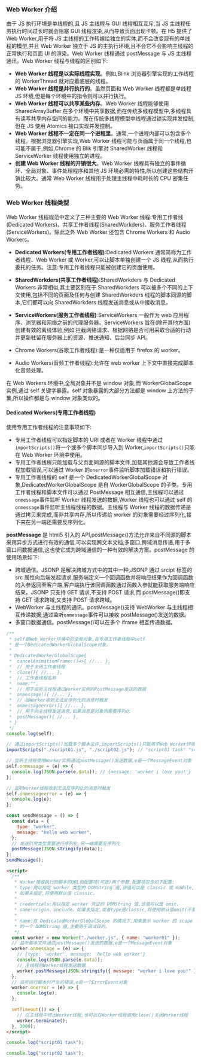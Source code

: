 ### Web Worker 介绍

由于 JS 执行环境是单线程的,且 JS 主线程与 GUI 线程相互互斥,当 JS 主线程任务执行时间过长时就会阻塞 GUI 线程渲染,从而导致页面出现卡顿。在 H5 提供了 Web Worker,用于将 JS 主线程的工作转嫁给独立的实体,而不会改变现有的单线程的模型,并且 Web Worker 独立于 JS 的主执行环境,且不会它不会影响主线程的正常执行和页面 UI 的渲染。Web Worker 线程通过 postMessage 与 JS 主线程通讯。Web Worker 线程与线程的区别如下:

- **Web Worker 线程是以实际线程实现**。例如,Blink 浏览器引擎实现的工作线程的 WorkerThread 就对应着底层的线程。
- **Web Worker 线程是并行执行的**。虽然页面和 Web Worker 线程都是单线程 JS 环境,但是每个环境中的指令则可以并行执行。
- **Web Worker 线程可以共享某些内存**。Web Worker 线程能够使用 SharedArrayBuffer 在多个环境中共享数据,而在传统多线程模型中,多线程具有读写共享内存空间的能力。而在传统多线程模型中线程通过锁实现并发控制,但在 JS 使用 Atomics 接口实现并发控制。
- **Web Worker 线程不一定在同一个进程里**。通常,一个进程内部可以包含多个线程。根据浏览器引擎实现,Web Worker 线程可能与页面属于同一个线程,也可能不属于,例如,Chrome 的 Blik 引擎对 SharedWorker 线程和 ServiceWorker 线程使用独立的进程。
- **创建 Web Worker 线程的开销很大**。Web Worker 线程具有独立的事件循环、全局对象、事件处理程序和其他 JS 环境必需的特性,所以创建这些结构开销比较大。通常 Web Worker 线程用于处理主线程中耗时长的 CPU 密集任务。

### Web Worker 线程类型

Web Worker 线程规范中定义了三种主要的 Web Worker 线程:专用工作者线(Dedicated Workers)、共享工作者线程(SharedWorkders)、服务工作者线程(ServiceWorkers)。除此之外 Web Worker 还包含 Chrome Workers 和 Audio Workers。

- **Dedicated Workers(专用工作者线程)**:Dedicated Workers 通常简称为工作者线程、Web Worker 或 Worker,可以让脚本单独创建一个 JS 线程,从而执行委托的任务。注意:专用工作者线程只能被创建它的页面使用。

- **SharedWorkders(共享工作者线程)**:SharedWorkders 与 Dedicated Workers 非常相似,其主要区别在于 SharedWorkders 可以被多个不同的上下文使用,包括不同的页面及任何与创建 SharedWorkders 线程的脚本同源的脚本,它们都可以向 SharedWorkders 线程发送消息或从中接收消息。

- **ServiceWorkers(服务工作者线程)**:ServiceWorkers 一般作为 web 应用程序、浏览器和网络之前的代理服务器。ServiceWorkers 旨在(除开其他方面)创建有效的离线体验,例如:拦截网络请求、根据网络是否可用采取合适的行动并更新驻留在服务器上的资源、推送通知、后台同步 API。

- Chrome Workers(谷歌工作者线程):是一种仅适用于 firefox 的 worker。

- Audio Workers(音频工作者线程):允许在 web worker 上下文中直接完成脚本化音频处理。

在 Web Workers 环境中,全局对象并不是 window 对象,而 WorkerGlobalScope 实例,通过 self 关键字暴露。self 对象暴露的大部分方法都是 window 上方法的子集,所以操作都是与 window 对象类似的。

#### Dedicated Workers(专用工作者线程)

使用专用工作者线程的注意事项如下:

- 专用工作者线程可以指定脚本的 URI 或者在 Worker 线程中通过`importScripts()`将一个或多个脚本同步导入到 Worker,`importScripts()`只能在 Web Worker 环境中使用。
- 专用工作者线程只能加载与父页面同源的脚本文件,加载其他源会导致工作者线程加载错误,可以通过 Worker 的`onerror`事件监听脚本加载错误和执行错误。
- 专用工作者线程的 self 是一个 DedicatedWorkerGlobalScope 对象,DedicatedWorkerGlobalScope 是自 WorkerGlobalScope 的子类。专用工作者线程和脚本文件可以通过 PostMessage 相互通信,主线程可以通过`onmessage`事件监听 Worker 线程发送的数据,Worker 线程也可以通过 self 的`onmessage`事件监听主线程线程的数据。主线程与 Worker 线程的数据传递是通过拷贝来完成,而非共享内存,所以传递给 worker 的对象需要经过序列化,接下来在另一端还需要反序列化。

**postMessage** 是 html5 引入的 API,postMessage()方法允许来自不同源的脚本采用异步方式进行有效的通信,可以实现跨文本文档,多窗口,跨域消息传递,用于多窗口间数据通信,这也使它成为跨域通信的一种有效的解决方案。postMessage 的使用场景如下:

- 跨域通信。JSONP 是解决跨域方式中的其中一种,JSONP 通过 srcipt 标签的 src 属性向后端发起请求,服务端定义一个回调函数并将响应结果作为回调函数的入参返回至客户端,客户端执行该回调函数通过函数入参就能获取服务端响应结果。JSONP 只支持 GET 请求,不支持 POST 请求,而 postMessage()即支持 GET 请求跨域,又支持 POST 请求跨域。
- WebWorker 与主线程的通讯。postMessage()支持 WebWorker 与主线程相互传递数据,通过监听`onmessage`事件可以接收 postMessage()发送的数据。
- 多窗口数据通信。postMessage()可以在多个 iframe 相互传递数据。

<CodeGroup>
<CodeGroupItem title="worker.js" active>

```js
/**
 * self是Web Worker环境中的全局对象,在专用工作者线程中self
 * 是一个DedicatedWorkerGlobalScope对象。
 *
 * DedicatedWorkerGlobalScope{
 *  cancelAnimationFrame:()=>{ //... },
 *  // 用于关闭工作者线程
 *  close(){ //... },
 *  // 工作者线程名称
 *  name:"",
 *  // 用于监听主线程通过Worker实例的PostMessage发送的数据
 *  onmessage(){ //... },
 *  // 当Worker收到无法反序列化的消息时触发
 *  onmessageerror(){ //... },
 *  // 用于向主线程发送消息,如果消息是对象则需要序列化
 *  postMessage(){ //... },
 * }
 */
console.log(self);

// 通过importScripts()加载多个脚本文件,importScripts()只能用于Web Worker环境中
importScripts("./script01.js", "./script02.js"); // "script01 task" "script02 task"

// 监听主线程使用Worker实例通过postMessage()发送数据,e是一个MessageEvent对象
self.onmessage = (e) => {
  console.log(JSON.parse(e.data)); // {message: 'worker i love you!'}
};

// 监听Worker线程收到无法反序列化的消息时触发
self.onmessageerror = (e) => {
  console.log(e);
};

const sendMessage = () => {
  const data = {
    type: "worker",
    message: "hello web worker",
  };
  // 发送引用类型需要进行序列化,另一端需要反序列化
  postMessage(JSON.stringify(data));
};
sendMessage();
```

</CodeGroupItem>

<CodeGroupItem title="index.html">

```html
<script>
  /**
   * Worker接收执行的脚本的URL和配置项(可选)两个参数,配置项包含如下配置:
   * type:用以指定 worker 类型的 DOMString 值,该值可以是 classic 或 module,
   * 如果未指定,将使用默认值 classic。
   *
   * credentials:用以指定 worker 凭证的 DOMString 值,该值可以是 omit、
   * same-origin、include。如果未指定,或者type是classic,将使用默认值omit(不要求凭证)。
   *
   * name:在 DedicatedWorkerGlobalScope 的情况下,用来表示 worker 的 scope
   * 的一个 DOMString 值,主要用于调试目的。
   */
  const worker = new Worker("./worker.js", { name: "worker01" });
  // 监听脚本文件通过postMessage()发送的数据,e是一个MessageEvent对象
  worker.onmessage = (e) => {
    // {type: 'worker', message: 'hello web worker'}
    console.log(JSON.parse(e.data));
    // 主线程向Worker线程发送数据
    worker.postMessage(JSON.stringify({ message: "worker i love you!" }));
  };
  // 监听运行脚本时产生的错误,e是一个ErrorEvent对象
  worker.onerror = (e) => {
    console.log(e);
  };

  setTimeout(() => {
    // 在主线程中终止Worker线程,也可以在Worker线程调用close()关闭Worker线程
    worker.terminate();
  }, 3000);
</script>
```

</CodeGroupItem>

<CodeGroupItem title="script01.js">

```js
console.log("script01 task");
```

</CodeGroupItem>

<CodeGroupItem title="script02.js">

```js
console.log("script02 task");
```

</CodeGroupItem>

</CodeGroup>
